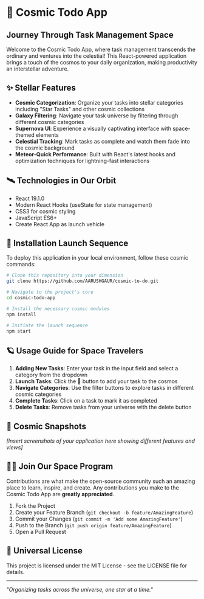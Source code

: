 # 🚀 Cosmic Todo App

## Journey Through Task Management Space

Welcome to the Cosmic Todo App, where task management transcends the ordinary and ventures into the celestial! This React-powered application brings a touch of the cosmos to your daily organization, making productivity an interstellar adventure.

## ✨ Stellar Features

- **Cosmic Categorization**: Organize your tasks into stellar categories including "Star Tasks" and other cosmic collections
- **Galaxy Filtering**: Navigate your task universe by filtering through different cosmic categories
- **Supernova UI**: Experience a visually captivating interface with space-themed elements
- **Celestial Tracking**: Mark tasks as complete and watch them fade into the cosmic background
- **Meteor-Quick Performance**: Built with React's latest hooks and optimization techniques for lightning-fast interactions

## 🛰️ Technologies in Our Orbit

- React 19.1.0
- Modern React Hooks (useState for state management)
- CSS3 for cosmic styling
- JavaScript ES6+
- Create React App as launch vehicle

## 🌠 Installation Launch Sequence

To deploy this application in your local environment, follow these cosmic commands:

```bash
# Clone this repository into your dimension
git clone https://github.com/AARUSHGAUR/cosmic-to-do.git

# Navigate to the project's core
cd cosmic-todo-app

# Install the necessary cosmic modules
npm install

# Initiate the launch sequence
npm start
```

## 🪐 Usage Guide for Space Travelers

1. **Adding New Tasks**: Enter your task in the input field and select a category from the dropdown
2. **Launch Tasks**: Click the 🚀 button to add your task to the cosmos
3. **Navigate Categories**: Use the filter buttons to explore tasks in different cosmic categories
4. **Complete Tasks**: Click on a task to mark it as completed
5. **Delete Tasks**: Remove tasks from your universe with the delete button

## 📸 Cosmic Snapshots

*[Insert screenshots of your application here showing different features and views]*

## 👩‍🚀 Join Our Space Program

Contributions are what make the open-source community such an amazing place to learn, inspire, and create. Any contributions you make to the Cosmic Todo App are **greatly appreciated**.

1. Fork the Project
2. Create your Feature Branch (`git checkout -b feature/AmazingFeature`)
3. Commit your Changes (`git commit -m 'Add some AmazingFeature'`)
4. Push to the Branch (`git push origin feature/AmazingFeature`)
5. Open a Pull Request

## 📜 Universal License

This project is licensed under the MIT License - see the LICENSE file for details.

---

*"Organizing tasks across the universe, one star at a time."*
